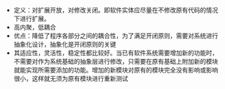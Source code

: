 
* 定义：对扩展开放，对修改关闭。即软件实体应尽量在不修改原有代码的情况下进行扩展。
* 高内聚，低耦合
* 优点：降低了程序各部分之间的耦合性，为了满足开闭原则，需要对系统进行抽象化设计，抽象化是开闭原则的关键
* 其适应性，灵活性，稳定性都比较好。当已有软件系统需要增加新的功能时，不需要对作为系统基础的抽象层进行修改，只需要在原有基础上附加新的模块就能实现所需要添加的功能。增加的新模块对原有的模块完全没有影响或影响很小，这样就无须为原有模块进行重新测试